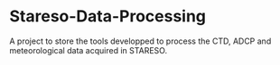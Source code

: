 # Stareso-Data-Processing

A project to store the tools developped to process the CTD, ADCP and meteorological data acquired in STARESO.
